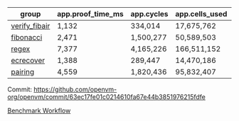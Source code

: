 | group | app.proof_time_ms | app.cycles | app.cells_used | leaf.proof_time_ms | leaf.cycles | leaf.cells_used |
| -- | -- | -- | -- | -- | -- | -- |
| [verify_fibair](https://github.com/openvm-org/openvm/blob/benchmark-results/benchmarks/verify_fibair-63ec17fe01c0214610fa67e44b3851976215fdfe.md) | 1,132 |  334,014 |  17,675,762 |- | - | - |
| [fibonacci](https://github.com/openvm-org/openvm/blob/benchmark-results/benchmarks/fibonacci-63ec17fe01c0214610fa67e44b3851976215fdfe.md) | 2,471 |  1,500,277 |  50,589,503 | 3,494 |  1,263,426 |  70,285,662 |
| [regex](https://github.com/openvm-org/openvm/blob/benchmark-results/benchmarks/regex-63ec17fe01c0214610fa67e44b3851976215fdfe.md) | 7,377 |  4,165,226 |  166,511,152 | 13,311 |  3,982,040 |  304,556,818 |
| [ecrecover](https://github.com/openvm-org/openvm/blob/benchmark-results/benchmarks/ecrecover-63ec17fe01c0214610fa67e44b3851976215fdfe.md) | 1,388 |  289,447 |  14,470,186 | 12,016 |  2,988,547 |  244,252,874 |
| [pairing](https://github.com/openvm-org/openvm/blob/benchmark-results/benchmarks/pairing-63ec17fe01c0214610fa67e44b3851976215fdfe.md) | 4,559 |  1,820,436 |  95,832,407 | 12,818 |  3,267,499 |  273,858,346 |


Commit: https://github.com/openvm-org/openvm/commit/63ec17fe01c0214610fa67e44b3851976215fdfe

[Benchmark Workflow](https://github.com/openvm-org/openvm/actions/runs/15217517266)
